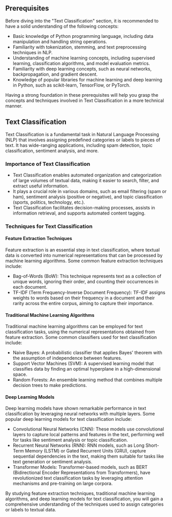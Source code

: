 ## Prerequisites

Before diving into the "Text Classification" section, it is recommended to have a solid understanding of the following concepts:

- Basic knowledge of Python programming language, including data manipulation and handling string operations.
- Familiarity with tokenization, stemming, and text preprocessing techniques in NLP.
- Understanding of machine learning concepts, including supervised learning, classification algorithms, and model evaluation metrics.
- Familiarity with deep learning concepts, such as neural networks, backpropagation, and gradient descent.
- Knowledge of popular libraries for machine learning and deep learning in Python, such as scikit-learn, TensorFlow, or PyTorch.

Having a strong foundation in these prerequisites will help you grasp the concepts and techniques involved in Text Classification in a more technical manner.

## Text Classification

Text Classification is a fundamental task in Natural Language Processing (NLP) that involves assigning predefined categories or labels to pieces of text. It has wide-ranging applications, including spam detection, topic classification, sentiment analysis, and more.

### Importance of Text Classification

- Text Classification enables automated organization and categorization of large volumes of textual data, making it easier to search, filter, and extract useful information.
- It plays a crucial role in various domains, such as email filtering (spam or ham), sentiment analysis (positive or negative), and topic classification (sports, politics, technology, etc.).
- Text Classification facilitates decision-making processes, assists in information retrieval, and supports automated content tagging.

### Techniques for Text Classification

#### Feature Extraction Techniques
Feature extraction is an essential step in text classification, where textual data is converted into numerical representations that can be processed by machine learning algorithms. Some common feature extraction techniques include:

- Bag-of-Words (BoW): This technique represents text as a collection of unique words, ignoring their order, and counting their occurrences in each document.
- TF-IDF (Term Frequency-Inverse Document Frequency): TF-IDF assigns weights to words based on their frequency in a document and their rarity across the entire corpus, aiming to capture their importance.

#### Traditional Machine Learning Algorithms
Traditional machine learning algorithms can be employed for text classification tasks, using the numerical representations obtained from feature extraction. Some common classifiers used for text classification include:

- Naive Bayes: A probabilistic classifier that applies Bayes' theorem with the assumption of independence between features.
- Support Vector Machines (SVM): A supervised learning model that classifies data by finding an optimal hyperplane in a high-dimensional space.
- Random Forests: An ensemble learning method that combines multiple decision trees to make predictions.

#### Deep Learning Models
Deep learning models have shown remarkable performance in text classification by leveraging neural networks with multiple layers. Some popular deep learning models for text classification include:

- Convolutional Neural Networks (CNN): These models use convolutional layers to capture local patterns and features in the text, performing well for tasks like sentiment analysis or topic classification.
- Recurrent Neural Networks (RNN): RNN models, such as Long Short-Term Memory (LSTM) or Gated Recurrent Units (GRU), capture sequential dependencies in the text, making them suitable for tasks like text generation or sentiment analysis.
- Transformer Models: Transformer-based models, such as BERT (Bidirectional Encoder Representations from Transformers), have revolutionized text classification tasks by leveraging attention mechanisms and pre-training on large corpora.

By studying feature extraction techniques, traditional machine learning algorithms, and deep learning models for text classification, you will gain a comprehensive understanding of the techniques used to assign categories or labels to textual data.

